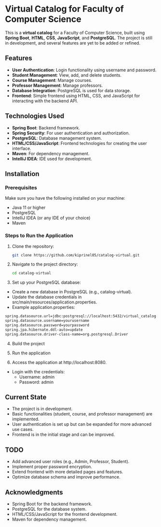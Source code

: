 # Virtual Catalog for Faculty of Computer Science

This is a **virtual catalog** for a Faculty of Computer Science, built using **Spring Boot**, **HTML**, **CSS**, **JavaScript**, and **PostgreSQL**. The project is still in development, and several features are yet to be added or refined.

## Features

- **User Authentication**: Login functionality using username and password.
- **Student Management**: View, add, and delete students.
- **Course Management**: Manage courses.
- **Professor Management**: Manage professors.
- **Database Integration**: PostgreSQL is used for data storage.
- **Frontend**: Simple frontend using HTML, CSS, and JavaScript for interacting with the backend API.

## Technologies Used

- **Spring Boot**: Backend framework.
- **Spring Security**: For user authentication and authorization.
- **PostgreSQL**: Database management system.
- **HTML/CSS/JavaScript**: Frontend technologies for creating the user interface.
- **Maven**: For dependency management.
- **IntelliJ IDEA**: IDE used for development.

## Installation

### Prerequisites

Make sure you have the following installed on your machine:
- Java 11 or higher
- PostgreSQL
- IntelliJ IDEA (or any IDE of your choice)
- Maven

### Steps to Run the Application

1. Clone the repository:

   ```bash
   git clone https://github.com/kiprinel05/catalog-virtual.git
   ```

2. Navigate to the project directory:
   ```bash
   cd catalog-virtual
   ```

3. Set up your PostgreSQL database:

 * Create a new database in PostgreSQL (e.g., catalog-virtual).
 * Update the database credentials in src/main/resources/application.properties.
 * Example application.properties:
  ```bash
  spring.datasource.url=jdbc:postgresql://localhost:5432/virtual_catalog
  spring.datasource.username=yourusername
  spring.datasource.password=yourpassword
  spring.jpa.hibernate.ddl-auto=update
  spring.datasource.driver-class-name=org.postgresql.Driver
  ```

4. Build the project
   
6. Run the application
   
7. Access the application at http://localhost:8080.
* Login with the credentials:
    - Username: admin
    - Password: admin

## Current State
- The project is in development.
- Basic functionalities (student, course, and professor management) are implemented.
- User authentication is set up but can be expanded for more advanced use cases.
- Frontend is in the initial stage and can be improved.

## TODO
- Add advanced user roles (e.g., Admin, Professor, Student).
- Implement proper password encryption.
- Extend frontend with more detailed pages and features.
- Optimize database schema and improve performance.

## Acknowledgments
- Spring Boot for the backend framework.
- PostgreSQL for the database system.
- HTML/CSS/JavaScript for the frontend development.
- Maven for dependency management.
